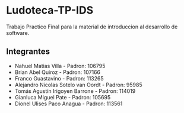 # Ludoteca-TP-IDS
Trabajo Practico Final para la material de introduccion al desarrollo de software.

## Integrantes
- Nahuel Matias Villa - Padron: 106795
- Brian Abel Quiroz - Padron: 107166
- Franco Guastavino - Padron: 113265
- Alejandro Nicolas Sotelo van Oordt - Padron: 95985
- Tomás Agustín Irigoyen Barrone - Padron: 114019
- Gianluca Miguel Pate - Padron: 105695
- Dionel Ulises Paco Anagua - Padron: 113561